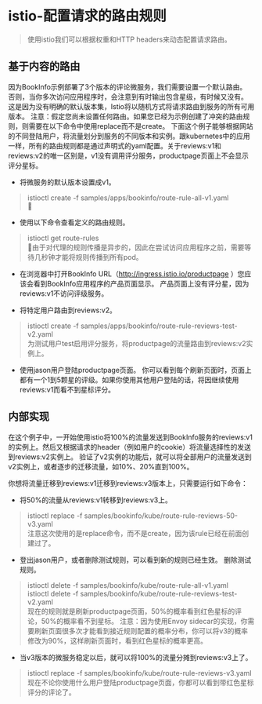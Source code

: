 # istio-配置请求的路由规则
> 使用istio我们可以根据权重和HTTP headers来动态配置请求路由。  

## 基于内容的路由
因为BookInfo示例部署了3个版本的评论微服务，我们需要设置一个默认路由。 否则，当你多次访问应用程序时，会注意到有时输出包含星级，有时候又没有。 这是因为没有明确的默认版本集，Istio将以随机方式将请求路由到服务的所有可用版本。
注意：假定您尚未设置任何路由。如果您已经为示例创建了冲突的路由规则，则需要在以下命令中使用replace而不是create。
下面这个例子能够根据网站的不同登陆用户，将流量划分到服务的不同版本和实例。跟kubernetes中的应用一样，所有的路由规则都是通过声明式的yaml配置。关于reviews:v1和reviews:v2的唯一区别是，v1没有调用评分服务，productpage页面上不会显示评分星标。

- 将微服务的默认版本设置成v1。
> istioctl create -f samples/apps/bookinfo/route-rule-all-v1.yaml  

- 使用以下命令查看定义的路由规则。
> istioctl get route-rules   
由于对代理的规则传播是异步的，因此在尝试访问应用程序之前，需要等待几秒钟才能将规则传播到所有pod。

- 在浏览器中打开BookInfo URL（http://ingress.istio.io/productpage ）您应该会看到BookInfo应用程序的产品页面显示。 产品页面上没有评分星，因为reviews:v1不访问评级服务。

- 将特定用户路由到reviews:v2。
> istioctl create -f samples/apps/bookinfo/route-rule-reviews-test-v2.yaml  
为测试用户test启用评分服务，将productpage的流量路由到reviews:v2实例上。

- 使用jason用户登陆productpage页面。
你可以看到每个刷新页面时，页面上都有一个1到5颗星的评级。如果你使用其他用户登陆的话，将因继续使用reviews:v1而看不到星标评分。

## 内部实现
在这个例子中，一开始使用istio将100%的流量发送到BookInfo服务的reviews:v1的实例上。然后又根据请求的header（例如用户的cookie）将流量选择性的发送到reviews:v2实例上。
验证了v2实例的功能后，就可以将全部用户的流量发送到v2实例上，或者逐步的迁移流量，如10%、20%直到100%。

你想将流量迁移到reviews:v1迁移到reviews:v3版本上，只需要运行如下命令：
- 将50%的流量从reviews:v1转移到reviews:v3上。
> istioctl replace -f samples/bookinfo/kube/route-rule-reviews-50-v3.yaml  
注意这次使用的是replace命令，而不是create，因为该rule已经在前面创建过了。

- 登出jason用户，或者删除测试规则，可以看到新的规则已经生效。
删除测试规则。
> istioctl delete -f samples/bookinfo/kube/route-rule-all-v1.yaml  
> istioctl delete -f samples/bookinfo/kube/route-rule-reviews-test-v2.yaml  
现在的规则就是刷新productpage页面，50%的概率看到红色星标的评论，50%的概率看不到星标。
注意：因为使用Envoy sidecar的实现，你需要刷新页面很多次才能看到接近规则配置的概率分布，你可以将v3的概率修改为90%，这样刷新页面时，看到红色星标的概率更高。

- 当v3版本的微服务稳定以后，就可以将100%的流量分摊到reviews:v3上了。
> istioctl replace -f samples/bookinfo/kube/route-rule-reviews-v3.yaml  
现在不论你使用什么用户登陆productpage页面，你都可以看到带红色星标评分的评论了。